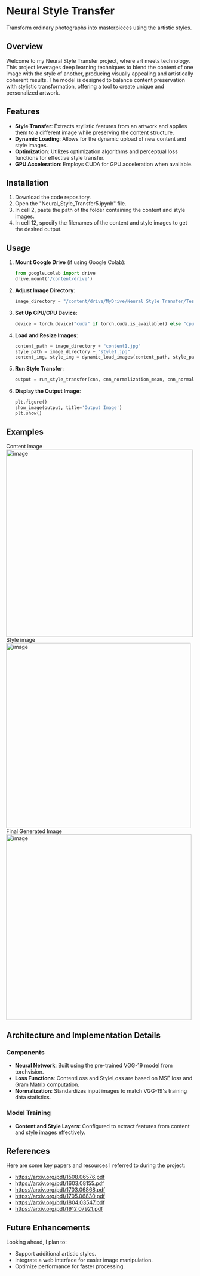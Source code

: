 # Neural Style Transfer

Transform ordinary photographs into masterpieces using the artistic styles.

## Overview

Welcome to my Neural Style Transfer project, where art meets technology. This project leverages deep learning techniques to blend the content of one image with the style of another, producing visually appealing and artistically coherent results. The model is designed to balance content preservation with stylistic transformation, offering a tool to create unique and personalized artwork.

## Features

- **Style Transfer**: Extracts stylistic features from an artwork and applies them to a different image while preserving the content structure.
- **Dynamic Loading**: Allows for the dynamic upload of new content and style images.
- **Optimization**: Utilizes optimization algorithms and perceptual loss functions for effective style transfer.
- **GPU Acceleration**: Employs CUDA for GPU acceleration when available.

## Installation

1. Download the code repository.
2. Open the "Neural_Style_Transfer5.ipynb" file.
3. In cell 2, paste the path of the folder containing the content and style images.
4. In cell 12, specify the filenames of the content and style images to get the desired output.

## Usage

1. **Mount Google Drive** (if using Google Colab):
   ```python
   from google.colab import drive
   drive.mount('/content/drive')
   ```

2. **Adjust Image Directory**:
   ```python
   image_directory = "/content/drive/MyDrive/Neural Style Transfer/Testing images/"
   ```

3. **Set Up GPU/CPU Device**:
   ```python
   device = torch.device("cuda" if torch.cuda.is_available() else "cpu")
   ```

4. **Load and Resize Images**:
   ```python
   content_path = image_directory + "content1.jpg"
   style_path = image_directory + "style1.jpg"
   content_img, style_img = dynamic_load_images(content_path, style_path, imsize)
   ```

5. **Run Style Transfer**:
   ```python
   output = run_style_transfer(cnn, cnn_normalization_mean, cnn_normalization_std, content_img, style_img, input_img, num_steps=300)
   ```

6. **Display the Output Image**:
   ```python
   plt.figure()
   show_image(output, title='Output Image')
   plt.show()
   ```

## Examples

Content image
<br>
<img width="500" alt="image" src="https://github.com/22116001/Neural-Style-Transfer/assets/118989888/558a93a9-c0d5-40da-86d4-ad419d2a0948">
<br>
Style image
<br>
<img width="494" alt="image" src="https://github.com/22116001/Neural-Style-Transfer/assets/118989888/208b0c74-e46c-415c-a0d4-e0436c55eb1d">
<br>
Final Generated Image
<br>
<img width="496" alt="image" src="https://github.com/22116001/Neural-Style-Transfer/assets/118989888/2344ac2a-2e12-4241-8fdd-d147da1cfd3f">


## Architecture and Implementation Details

### Components

- **Neural Network**: Built using the pre-trained VGG-19 model from torchvision.
- **Loss Functions**: ContentLoss and StyleLoss are based on MSE loss and Gram Matrix computation.
- **Normalization**: Standardizes input images to match VGG-19's training data statistics.

### Model Training

- **Content and Style Layers**: Configured to extract features from content and style images effectively.

## References

Here are some key papers and resources I referred to during the project:

- https://arxiv.org/pdf/1508.06576.pdf
- https://arxiv.org/pdf/1603.08155.pdf
- https://arxiv.org/pdf/1703.06868.pdf
- https://arxiv.org/pdf/1705.06830.pdf
- https://arxiv.org/pdf/1804.03547.pdf
- https://arxiv.org/pdf/1912.07921.pdf

## Future Enhancements

Looking ahead, I plan to:

- Support additional artistic styles.
- Integrate a web interface for easier image manipulation.
- Optimize performance for faster processing.
